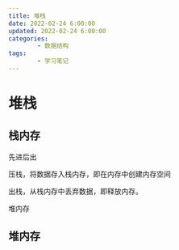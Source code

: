 ```yaml
---
title: 堆栈
date: 2022-02-24 6:00:00
updated: 2022-02-24 6:00:00
categories:
        - 数据结构
tags:
        - 学习笔记
---
```


# 堆栈

## 栈内存

先进后出

压栈，将数据存入栈内存，即在内存中创建内存空间

出栈，从栈内存中丢弃数据，即释放内存。

堆内存

## 堆内存
